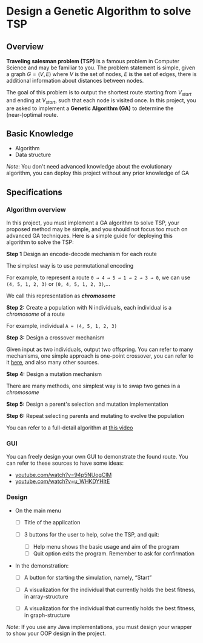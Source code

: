 # Design a Genetic Algorithm to solve TSP

## Overview

**Traveling salesman problem (TSP)** is a famous problem in Computer Science and may be familiar to you. The problem statement is simple, given a graph $G = (V, E)$ where $V$ is the set of nodes, $E$ is the set of edges, there is additional information about distances between nodes.

The goal of this problem is to output the shortest route starting from $V_{start}$ and ending at $V_{start}$, such that each node is visited once. In this project, you are asked to implement a **Genetic Algorithm (GA)** to determine the (near-)optimal route.

## Basic Knowledge

- Algorithm
- Data structure

_Note_: You don't need advanced knowledge about the evolutionary algorithm, you can deploy this project without any prior knowledge of GA

## Specifications

### Algorithm overview

In this project, you must implement a GA algorithm to solve TSP, your proposed method may be simple, and you should not focus too much on advanced GA techniques. Here is a simple guide for deploying this algorithm to solve the TSP:

**Step 1** Design an encode-decode mechanism for each route

The simplest way is to use permutational encoding

For example, to represent a route `0 → 4 → 5 → 1 → 2 → 3 → 0`, we can use `(4, 5, 1, 2, 3)` or `(0, 4, 5, 1, 2, 3)`,...

We call this representation as **_chromosome_**

**Step 2:** Create a population with N individuals, each individual is a _chromosome_ of a route

For example, individual `A = (4, 5, 1, 2, 3)`

**Step 3:** Design a crossover mechanism

Given input as two individuals, output two offspring. You can refer to many mechanisms, one simple approach is one-point crossover, you can refer to it [here](<https://en.wikipedia.org/wiki/Crossover_(genetic_algorithm)>), and also many other sources.

**Step 4:** Design a mutation mechanism

There are many methods, one simplest way is to swap two genes in a _chromosome_

**Step 5:** Design a parent's selection and mutation implementation

**Step 6:** Repeat selecting parents and mutating to evolve the population

You can refer to a full-detail algorithm at [this video](https://www.youtube.com/watch?v=3GAfjE_ChRI)

### GUI

You can freely design your own GUI to demonstrate the found route. You can refer to these sources to have some ideas:

- [youtube.com/watch?v=94p5NUogClM](https://www.youtube.com/watch?v=94p5NUogClM)
- [youtube.com/watch?v=u_WHKDYHltE](https://www.youtube.com/watch?v=u_WHKDYHltE)

### Design

- On the main menu

  - [ ] Title of the application

  - [ ] 3 buttons for the user to help, solve the TSP, and quit:

    - [ ] Help menu shows the basic usage and aim of the program
    - [ ] Quit option exits the program. Remember to ask for confirmation

- In the demonstration:

  - [ ] A button for starting the simulation, namely, “Start”

  - [ ] A visualization for the individual that currently holds the best fitness, in array-structure

  - [ ] A visualization for the individual that currently holds the best fitness, in graph-structure

_Note_: If you use any Java implementations, you must design your wrapper to show your OOP design in the project.

